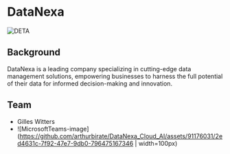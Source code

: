 # DataNexa
![DETA](https://github.com/arthurbirate/DataNexa_Cloud_AI/assets/91176031/6f94c745-8e66-4fec-8035-89e966eed802)

## Background

DataNexa is a leading company specializing in cutting-edge data management solutions, empowering businesses to harness the full potential of their data for informed decision-making and innovation.

## Team

* Gilles Witters
* ![MicrosoftTeams-image](https://github.com/arthurbirate/DataNexa_Cloud_AI/assets/91176031/2ed4631c-7f92-47e7-9db0-796475167346 | width=100px)


